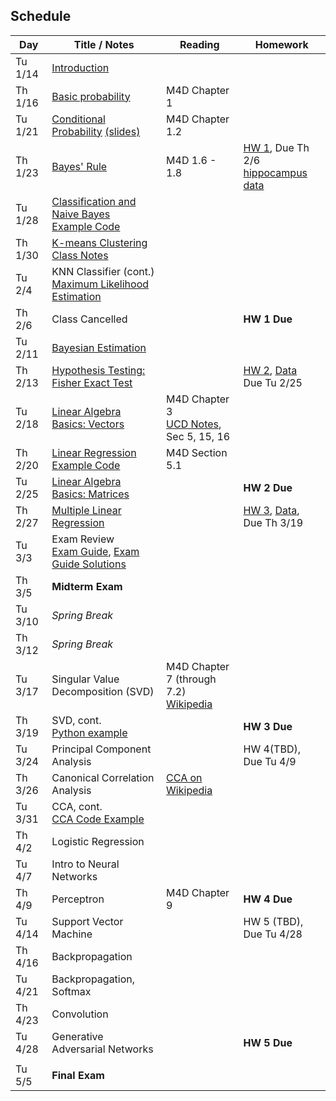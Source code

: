 ## Schedule

| Day     | Title / Notes                                                      | Reading         | Homework                                   |
|---------|--------------------------------------------------------------------|-----------------|--------------------------------------------|
| Tu 1/14 | [Introduction](lectures/L01-Introduction.pdf)                      |                 |                                            |
| Th 1/16 | [Basic probability](lectures/L02-ProbabilityBasics.pdf)            | M4D Chapter 1   |                                            |
| Tu 1/21 | [Conditional Probability](lectures/L03-ConditionalProbability.pdf) [(slides)](lectures/L03-ConditionalProbability-slides.pdf) | M4D Chapter 1.2 |                                            |
| Th 1/23 | [Bayes' Rule](lectures/L04-BayesRule.pdf)                          | M4D 1.6 - 1.8   | [HW 1](homeworks/hw1.pdf), Due Th 2/6 <br> [hippocampus data](homeworks/OASIS-hippocampus.csv) |
| Tu 1/28 | [Classification and Naive Bayes](lectures/L05-NaiveBayes.pdf) <br> [Example Code](examples/SimpleDataPlots.ipynb)   |        |       |
| Th 1/30 | [K-means Clustering](lectures/L06:07-Clustering:KNN.pdf) <br> [Class Notes](lectures/L06-Notes.pdf)           |         |          |
| Tu 2/4  | KNN Classifier (cont.) <br> [Maximum Likelihood Estimation](lectures/L07-MLE.pdf) |         |          |
| Th 2/6  | Class Cancelled     |   | **HW 1 Due**  |
| Tu 2/11 | [Bayesian Estimation](lectures/L08-BayesianEstimation.pdf)  |         |          |
| Th 2/13 | [Hypothesis Testing: Fisher Exact Test](lectures/L09-HypothesisTesting-FisherTest.pdf) |         | [HW 2](homeworks/hw2.pdf), [Data](homeworks/Data-HW2.zip) <br> Due Tu 2/25       |
| Tu 2/18 | [Linear Algebra Basics: Vectors](lectures/L10-Vectors.pdf)              | M4D Chapter 3<br>[UCD Notes](https://www.math.ucdavis.edu/~linear/linear.pdf), Sec 5, 15, 16        |          |
| Th 2/20 | [Linear Regression](lectures/L11-LinearRegression.pdf) <br> [Example Code](examples/LinearRegression.ipynb)  | M4D Section 5.1 |          |
| Tu 2/25 | [Linear Algebra Basics: Matrices](lectures/L12-Matrices.pdf)              |         |  **HW 2 Due**         |
| Th 2/27 | [Multiple Linear Regression](examples/MultipleLinearRegression.ipynb) |         |   [HW 3](homeworks/hw3.pdf), [Data](homeworks/faithful.csv), Due Th 3/19       | 
| Tu 3/3  | Exam Review <br> [Exam Guide](lectures/MidtermGuide.pdf), [Exam Guide Solutions](lectures/MidtermGuideSolutions.pdf)|         |    |
| Th 3/5  | **Midterm Exam**     |         |          |
| Tu 3/10 | *Spring Break*                        |         |          |
| Th 3/12 | *Spring Break*                        |         |          |
| Tu 3/17 | Singular Value Decomposition (SVD) | M4D Chapter 7 (through 7.2)<br>[Wikipedia](https://en.wikipedia.org/wiki/Singular_value_decomposition) |           |
| Th 3/19 | SVD, cont.<br>[Python example](examples/SVD.ipynb) |  | **HW 3 Due** |
| Tu 3/24 | Principal Component Analysis |         |  HW 4(TBD), Due Tu 4/9  |
| Th 3/26 | Canonical Correlation Analysis | [CCA on Wikipedia](https://en.wikipedia.org/wiki/Canonical_correlation) |          |
| Tu 3/31  | CCA, cont.<br>[CCA Code Example](examples/CCA.ipynb) |         |         |
| Th 4/2  | Logistic Regression |         |  |
| Tu 4/7  | Intro to Neural Networks |         |   |
| Th 4/9  | Perceptron | M4D Chapter 9 |  **HW 4 Due**         |
| Tu 4/14 | Support Vector Machine   |         |   HW 5 (TBD), Due Tu 4/28<br>  |
| Th 4/16 | Backpropagation |         |          |
| Tu 4/21 | Backpropagation, Softmax |         |  |
| Th 4/23 | Convolution |         |   |
| Tu 4/28 | Generative Adversarial Networks |         |  **HW 5 Due**  |
|         |               |         |          |
| Tu 5/5  | **Final Exam**             |         |          |
